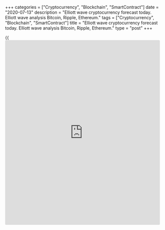 +++
categories = ["Cryptocurrency", "Blockchain", "SmartContract"]
date = "2020-07-13"
description = "Elliott wave cryptocurrency forecast today. Elliott wave analysis Bitcoin, Ripple, Ethereum."
tags = ["Cryptocurrency", "Blockchain", "SmartContract"]
title = "Elliott wave cryptocurrency forecast today. Elliott wave analysis Bitcoin, Ripple, Ethereum."
type = "post"
+++

{{<iframe id="large-banner" src="https://www.bounty.group/#slide=24.0" width="100%" height="600" scrolling="no" style="border: 0px solid rgb(216, 221, 230); border-radius: 3px;">}}

July 13, 2020

July 13, 2020

Elliott wave [daily](https://www.fintecher.org/2020/03/03/forex-trading-daily-strategy/) forecast for Bitcoin, Ripple and EthereumRoman Onegin

## Elliott wave forecast for BTCUSD, ETHUSD, XRPUSD for today

###  **Elliott wave[BTCUSD][1] analysis**

![LiteForex: Elliott wave cryptocurrency forecast today. Elliott wave
analysis Bitcoin, Ripple, Ethereum.][2]

The BTCUSD market formed the sideways corrective wave [4] as a double
three. Next, there has completed the upward impulse wave (1). The market
is likely to be unfolding the down corrective wave (2) now that may
complete as a normal zigzag. In the near future, correction b should
complete. Next, the price should be declining in the c impulse towards
level 9044. After that, a new uptrend should start.

* * *

###  **Elliott wave[XRPUSD][3] analysis**

 **![LiteForex: Elliott wave cryptocurrency forecast today. Elliott wave
analysis Bitcoin, Ripple, Ethereum.][4]**

The XRPUSD is continues following the uptrend that started after the
long-term corrective wave (B) completed. A series of small sub-waves 1-2
and [1]-[2] has completed. There is now developing bullish impulse wave
[3] that is composed of five sub-waves. The first three elements of wave
[3] have completed, and the down correction (4) is now developing. After
a short decline in impulse c, the market will start forming the final
wave (5), as it is outlined.

* * *

###  **Elliott wave[ETHUSD][5] analysis**

 **![LiteForex: Elliott wave cryptocurrency forecast today. Elliott wave
analysis Bitcoin, Ripple, Ethereum.][6]**

In the down impulse wave [5], there is forming the final fifth wave as
an impulse. There is now developing the bear corrective wave [4]. It can
complete as a plain zigzag (a)-(b)-(c). Wave (a) has completed, wave [b]
is about to finish soon. In the near future, there could finish
correction b. Next, the market should continue moving down in the
impulse wave (c). An approximate trajectory of the Ethereum future price
movement is outline in the chart.



* * *

P.S. Did you like my article? Share it in social networks: it will be
the best “thank you" :)

Ask me questions and comment below. I’ll be glad to answer your
questions and give necessary explanations.

 **Useful links:**

  * I recommend trying to trade with a reliable broker [here][7]. The system allows you to trade by yourself or copy successful traders from all across the globe.
  * Use my promo-code BLOG for getting deposit bonus 50% on LiteForex platform. Just enter this code in the appropriate field while [depositing][8] your trading account.
  * Telegram channel with high-quality analytics, Forex reviews, training articles, and other useful things for traders <t.me/liteforex>

![Elliott wave [daily](https://www.fintecher.org/2020/03/03/forex-trading-daily-strategy/) forecast for Bitcoin, Ripple and Ethereum][9]

The content of this article reflects the author’s opinion and does not
necessarily reflect the official position of LiteForex. The material
published on this page is provided for informational purposes only and
should not be considered as the provision of investment advice for the
purposes of Directive 2004/39/EC.

Rate this article:

{{value}}

( {{count}} {{title}} )

   1. my.liteforex.com/trading/chart?symbol=BTCUSD
   2. cdn.liteforex.com/cache/uploads/blog_post/wave-analysis-crypto/13-07-2020/BTCUSDH2.png?w=30&s=4a7406095f644a25011c9643150ea07a
   3. my.liteforex.com/trading/chart?symbol=XRPUSD
   4. cdn.liteforex.com/cache/uploads/blog_post/wave-analysis-crypto/13-07-2020/XRPUSDH2.png?w=30&s=d1d578e7a62422f6088d9c417cab513a
   5. my.liteforex.com/trading/chart?symbol=ETHUSD
   6. cdn.liteforex.com/cache/uploads/blog_post/wave-analysis-crypto/13-07-2020/ETHUSDH2.png?w=30&s=d25fb3955d2471609719a5920dca1db6
   7. my.liteforex.com/?category=analysts-opinions&slug=elliott-wave-[daily](https://www.fintecher.org/2020/03/03/forex-trading-daily-strategy/)-forecast-for-[bitcoin](https://www.letsplayfx.com/blog/forex-for-bitcoin/)-ripple-and-[Ethereum](https://www.playgroundfx.com/blog/the-creator-of-ethereum/)-2020-07-13&openPopup=%2Fregistration%2Fpopup&utm_source=blog&utm_medium=article&utm_campaign=bonus
   8. my.liteforex.com/deposit/?category=analysts-opinions&slug=elliott-wave-[daily](https://www.fintecher.org/2020/03/03/forex-trading-daily-strategy/)-forecast-for-[bitcoin](https://www.letsplayfx.com/blog/forex-for-bitcoin/)-ripple-and-[Ethereum](https://www.playgroundfx.com/blog/the-creator-of-ethereum/)-2020-07-13&promo_code=BLOG&utm_source=blog&utm_medium=article&utm_campaign=bonus
   9. cdn.liteforex.com/cache/uploads/blog_post/wave-analysis-crypto/13-07-2020/[BTC](https://www.playgroundfx.com/blog/who-is-the-creator-of-bitcoin/)-eth-xrp-13-07-2020-wave-analysis.jpg?q=75&w=1000&s=88249f49d845e7871acdb3696ca8b710